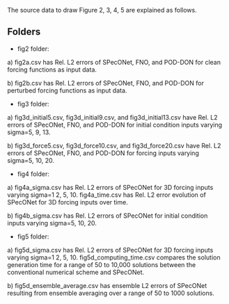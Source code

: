 The source data to draw Figure 2, 3, 4, 5 are explained as follows.

## Folders
- fig2 folder: 

a) fig2a.csv has Rel. L2 errors of SPecONet, FNO, and POD-DON for clean forcing functions as input data.

b) fig2b.csv has Rel. L2 errors of SPecONet, FNO, and POD-DON for perturbed forcing functions as input data.


- fig3 folder: 

a) fig3d_initial5.csv, fig3d_initial9.csv, and fig3d_initial13.csv have Rel. L2 errors of SPecONet, FNO, and POD-DON for initial condition inputs varying sigma=5, 9, 13.

b) fig3d_force5.csv, fig3d_force10.csv, and fig3d_force20.csv have Rel. L2 errors of SPecONet, FNO, and POD-DON for forcing inputs varying sigma=5, 10, 20.


- fig4 folder: 

a) fig4a_sigma.csv has Rel. L2 errors of SPecONet for 3D forcing inputs varying sigma=1 2, 5, 10. 
fig4a_time.csv has Rel. L2 error evolution of SPecONet for 3D forcing inputs over time. 

b) fig4b_sigma.csv has Rel. L2 errors of SPecONet for initial condition inputs varying sigma=5, 10, 20.


- fig5 folder: 

a) fig5d_sigma.csv has Rel. L2 errors of SPecONet for 3D forcing inputs varying sigma=1 2, 5, 10. 
fig5d_computing_time.csv compares the solution generation time for a range of 50 to 10,000 solutions between the conventional numerical scheme and SPecONet.   

b) fig5d_ensemble_average.csv has ensemble L2 errors of SPecONet resulting from ensemble averaging over a range of 50 to 1000 solutions.  